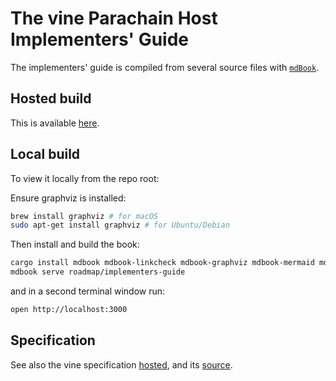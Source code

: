 # The vine Parachain Host Implementers' Guide

The implementers' guide is compiled from several source files with [`mdBook`](https://github.com/rust-lang/mdBook).

## Hosted build

This is available [here](https://paritytech.github.io/vine/book/).

## Local build

To view it locally from the repo root:

Ensure graphviz is installed:

```sh
brew install graphviz # for macOS
sudo apt-get install graphviz # for Ubuntu/Debian
```

Then install and build the book:

```sh
cargo install mdbook mdbook-linkcheck mdbook-graphviz mdbook-mermaid mdbook-last-changed
mdbook serve roadmap/implementers-guide
```

and in a second terminal window run:

```sh
open http://localhost:3000
```

## Specification

See also the vine specification [hosted](https://spec.vine.network/), and its [source](https://github.com/w3f/vine-spec).
